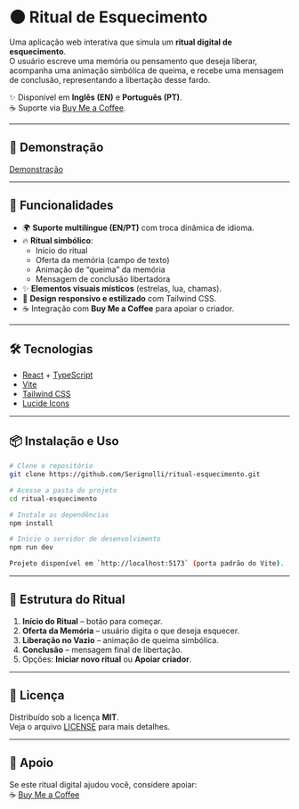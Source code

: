 # 🌑 Ritual de Esquecimento

Uma aplicação web interativa que simula um **ritual digital de esquecimento**.  
O usuário escreve uma memória ou pensamento que deseja liberar, acompanha uma animação simbólica de queima, e recebe uma mensagem de conclusão, representando a libertação desse fardo.

✨ Disponível em **Inglês (EN)** e **Português (PT)**.  
☕ Suporte via [Buy Me a Coffee](https://buymeacoffee.com/gabrielserignolli).

---

## 🚀 Demonstração

[Demonstração](https://ritual-esquecimento.vercel.app/)

---

## 🔮 Funcionalidades

- 🌍 **Suporte multilíngue (EN/PT)** com troca dinâmica de idioma.  
- 🔥 **Ritual simbólico**:
  - Início do ritual
  - Oferta da memória (campo de texto)
  - Animação de “queima” da memória
  - Mensagem de conclusão libertadora  
- ✨ **Elementos visuais místicos** (estrelas, lua, chamas).  
- 🎨 **Design responsivo e estilizado** com Tailwind CSS.  
- ☕ Integração com **Buy Me a Coffee** para apoiar o criador.  

---

## 🛠️ Tecnologias

- [React](https://react.dev/) + [TypeScript](https://www.typescriptlang.org/)  
- [Vite](https://vitejs.dev/)  
- [Tailwind CSS](https://tailwindcss.com/)  
- [Lucide Icons](https://lucide.dev/)  

---

## 📦 Instalação e Uso

```bash
# Clone o repositório
git clone https://github.com/Serignolli/ritual-esquecimento.git

# Acesse a pasta do projeto
cd ritual-esquecimento

# Instale as dependências
npm install

# Inicie o servidor de desenvolvimento
npm run dev

Projeto disponível em `http://localhost:5173` (porta padrão do Vite).
```
---

## 🌌 Estrutura do Ritual

1. **Início do Ritual** – botão para começar.  
2. **Oferta da Memória** – usuário digita o que deseja esquecer.  
3. **Liberação no Vazio** – animação de queima simbólica.  
4. **Conclusão** – mensagem final de libertação.  
5. Opções: **Iniciar novo ritual** ou **Apoiar criador**.  

---

## 📜 Licença

Distribuído sob a licença **MIT**.  
Veja o arquivo [LICENSE](LICENSE) para mais detalhes.  

---

## 🙏 Apoio

Se este ritual digital ajudou você, considere apoiar:  
☕ [Buy Me a Coffee](https://buymeacoffee.com/gabrielserignolli)
